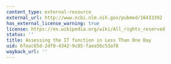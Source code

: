```yaml
---
content_type: external-resource
external_url: http://www.ncbi.nlm.nih.gov/pubmed/16433392
has_external_license_warning: true
license: https://en.wikipedia.org/wiki/All_rights_reserved
status: ''
title: Assessing the IT function in Less Than One Day
uid: 6feac65d-2df0-4342-9c85-faea56c53af8
wayback_url: ''
---
```

